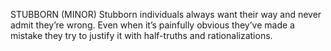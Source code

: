 STUBBORN (MINOR)
Stubborn individuals always want their way and never admit they’re wrong. Even when it’s painfully obvious they’ve made a mistake they try to justify it with half-truths and rationalizations.